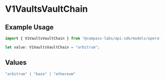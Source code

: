 # V1VaultsVaultChain

## Example Usage

```typescript
import { V1VaultsVaultChain } from "@compass-labs/api-sdk/models/operations";

let value: V1VaultsVaultChain = "arbitrum";
```

## Values

```typescript
"arbitrum" | "base" | "ethereum"
```